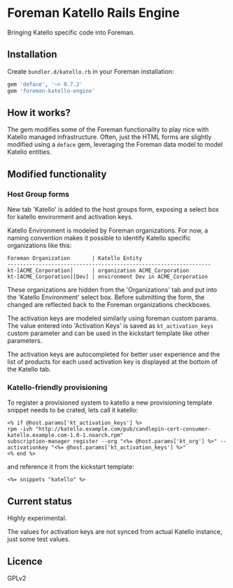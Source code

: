 Foreman Katello Rails Engine
============================

Bringing Katello specific code into Foreman.

Installation
------------

Create `bundler.d/katello.rb` in your Foreman installation:

```ruby
gem 'deface', '~> 0.7.2'
gem 'foreman-katello-engine'
```

How it works?
-------------

The gem modifies some of the Foreman functionality to play nice with
Katello managed infrastructure. Often, just the HTML forms are
slightly modified using a `deface` gem, leveraging the Foreman data
model to model Katello entities.

Modified functionality
----------------------

### Host Group forms

New tab 'Katello' is added to the host groups form, exposing a select
box for katello environment and activation keys.

Katello Environment is modeled by Foreman organizations. For now, a
naming convention makes it possible to identify Katello specific
organizations like this:

```
Foreman Organization       | Katello Entity
-----------------------------------------------------------------
kt-[ACME_Corporation]      | organization ACME_Corporation
kt-[ACME_Corporation][Dev] | environment Dev in ACME_Corporation
```

These organizations are hidden from the 'Organizations' tab and put
into the 'Katello Environment' select box. Before submitting the form,
the changed are reflected back to the Foreman organizations
checkboxes.

The activation keys are modeled similarly using foreman custom params.
The value entered into 'Activation Keys' is saved as
`kt_activation_keys` custom parameter and can be used in the kickstart
template like other parameters.

The activation keys are autocompleted for better user experience and
the list of products for each used activation key is displayed at the
bottom of the Katello tab.

### Katello-friendly provisioning

To register a provisioned system to katello a new provisioning
template snippet needs to be crated, lets call it katello:

```
<% if @host.params['kt_activation_keys'] %>
rpm -ivh "http://katello.example.com/pub/candlepin-cert-consumer-katello.example.com-1.0-1.noarch.rpm"
subscription-manager register --org "<%= @host.params['kt_org'] %>" --activationkey "<%= @host.params['kt_activation_keys'] %>"
<% end %>
```

and reference it from the kickstart template:

```
<%= snippets "katello" %>
```

Current status
--------------

Highly experimental.

The values for activation keys are not synced from actual Katello
instance, just some test values.

Licence
-------

GPLv2
